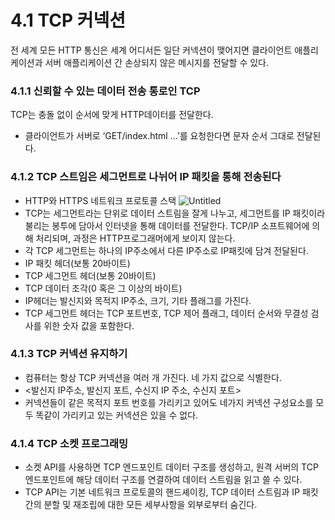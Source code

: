 # 4.1 TCP 커넥션

전 세계 모든 HTTP 통신은 세계 어디서든 일단 커넥션이 맺어지면 클라이언트 애플리케이션과 서버 애플리케이션 간 손상되지 않은 메시지를 전달할 수 있다.

### **4.1.1 신뢰할 수 있는 데이터 전송 통로인 TCP**

TCP는 충돌 없이 순서에 맞게 HTTP데이터를 전달한다.

- 클라이언트가 서버로 ‘GET/index.html …’를 요청한다면 문자 순서 그대로 전달된다.

### **4.1.2 TCP 스트임은 세그먼트로 나뉘어 IP 패킷을 통해 전송된다**

- HTTP와 HTTPS 네트워크 프로토콜 스택
  ![Untitled](https://s3-us-west-2.amazonaws.com/secure.notion-static.com/3b20a33e-6695-4820-83df-02d62a909681/Untitled.png)
- TCP는 세그먼트라는 단위로 데이터 스트림을 잘게 나누고, 세그먼트를 IP 패킷이라 불리는 봉투에 담아서 인터넷을 통해 데이터를 전달한다. TCP/IP 소프트웨어에 의해 처리되며, 과정은 HTTP프로그래머에게 보이지 않는다.
- 각 TCP 세그먼트는 하나의 IP주소에서 다른 IP주소로 IP패킷에 담겨 전달된다.
- IP 패킷 헤더(보통 20바이트)
- TCP 세그먼트 헤더(보통 20바이트)
- TCP 데이터 조각(0 혹은 그 이상의 바이트)
- IP헤더는 발신지와 목적지 IP주소, 크기, 기타 플래그를 가진다.
- TCP 세그먼트 헤더는 TCP 포트번호, TCP 제어 플래그, 데이터 순서와 무결성 검사를 위한 숫자 값을 포함한다.

### **4.1.3 TCP 커넥션 유지하기**

- 컴퓨터는 항상 TCP 커넥션을 여러 개 가진다. 네 가지 값으로 식별한다.
- <발신지 IP주소, 발신지 포트, 수신지 IP 주소, 수신지 포트>
- 커넥션들이 같은 목적지 포트 번호를 가리키고 있어도 네가지 커넥션 구성요소를 모두 똑같이 가리키고 있는 커넥션은 있을 수 없다.

### **4.1.4 TCP 소켓 프로그래밍**

- 소켓 API를 사용하면 TCP 엔드포인트 데이터 구조를 생성하고, 원격 서버의 TCP 엔드포인트에 해당 데이터 구조를 연결하여 데이터 스트림을 읽고 쓸 수 있다.
- TCP API는 기본 네트워크 프로토콜의 핸드셰이킹, TCP 데이터 스트림과 IP 패킷 간의 분할 및 재조립에 대한 모든 세부사항을 외부로부터 숨긴다.
